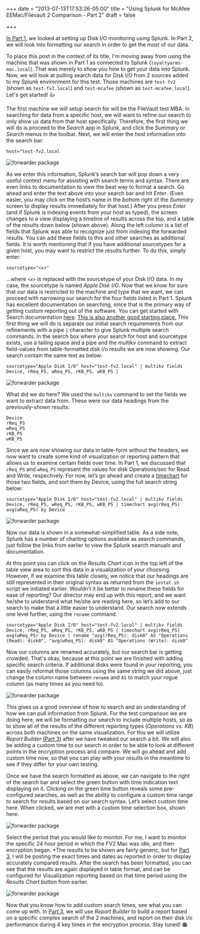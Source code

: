 +++
date = "2013-07-13T17:53:26-05:00"
title = "Using Splunk for McAfee EEMac/Filevault 2 Comparison - Part 2"
draft = false

+++

[In Part 1](https://cobbservations.com/blog/using-splunk-for-mcafee-eemac/filevault-2-comparison--part-1/), we looked at setting up Disk I/O monitoring using Splunk. In Part 2, we will look into formatting our search in order to get the most of our data.

To place this post in the context of its title, I'm moving away from using the machine that was shown in Part 1 as connected to Splunk (`loyaltyarms-mac.local`). That was merely to show you how to get your data into Splunk. Now, we will look at pulling search data for Disk I/O from 2 sources added to my Splunk environment for this test. Those machines are `test-fv2` (shown as `test-fv2.local`) and `test-mcafee` (shown as `test-mcafee.local`). Let's get started! 👍

The first machine we will setup search for will be the FileVault test MBA. In searching for data from a specific host, we will want to refine our search to only show us data from that host specifically. Therefore, the first thing we will do is proceed to the _Search_ app in Splunk, and click the _Summary_ or _Search_ menus in the toolbar. Next, we will enter the host information into the search bar:

`host="test-fv2.local`

![forwarder package](/img/splunk-host.png)

As we enter this information, Splunk’s search bar will pop down a very useful context menu for assisting with search terms and syntax. There are even links to documentation to view the best way to format a search. Go ahead and enter the text above into your search bar and hit _Enter_. (Even easier, you may click on the host’s name in the bottom right of the _Summary_ screen to display results immediately for that host.) After you press _Enter_ (and if Splunk is indexing events from your host as typed), the screen changes to a view displaying a timeline of results across the top, and a table of the results down below (shown above). Along the left column is a list of fields that Splunk was able to recognize just from indexing the forwarded results. You can add these fields to this and other searches as additional fields. It is worth mentioning that if you have additional sourcetypes for a given host, you may want to restrict the results further. To do this, simply enter:

`sourcetype="<x>"`

...where `<x>` is replaced with the sourcetype of your Disk I/O data. In my case, the sourcetype is named _Apple Disk I/O_.  Now that we know for sure that our data is restricted to the machine and type that we want, we can proceed with narrowing our search for the four fields listed in Part 1. Splunk has excellent documentation on searching, since that is the primary way of getting custom reporting out of the software. You can get started with Search documentation [here](http://docs.splunk.com/Documentation/Splunk/latest/Search/Whatsinthismanual). [This is also another good starting place.](http://docs.splunk.com/Documentation/Splunk/latest/SearchReference/WhatsInThisManual) This first thing we will do is separate our initial search requirements from our refinements with a pipe `|` character to give Splunk multiple search commands. In the search box where your search for host and sourcetype exists, use a tailing space and a pipe and the multikv command to extract field-values from table-formatted disk i/o results we are now showing. Our search contain the same text as below:

```
sourcetype="Apple Disk I/O" host="test-fv2.local" | multikv fields Device, rReq_PS, wReq_PS, rKB_PS, wKB_PS |
```

![forwarder package](/img/splunk-sourcetype.png)

What did we do here? We used the `multikv` command to set the fields we want to extract data from. These were our data headings from the previously-shown results: 

```
Device
rReq_PS
wReq_PS
rKB_PS
wKB_PS
```

Since we are now showing our data in table-form without the headers, we now want to create some kind of visualization or reporting pattern that allows us to examine certain fields over time. In Part 1, we discussed that `rReq_PS` and `wReq_PS` represent the values for disk Operations/sec for Read and Write, respectively. For now, let’s go ahead and create a [timechart](http://docs.splunk.com/Documentation/Splunk/6.6.0/SearchReference/Timechart) for those two fields, and sort them by Device, using the full search string below:

```
sourcetype="Apple Disk I/O" host="test-fv2.local" | multikv fields Device, rReq_PS, wReq_PS, rKB_PS, wKB_PS | timechart avg(rReq_PS) avg(wReq_PS) by Device
```

![forwarder package](/img/splunk-sourcetype2.png)

Now our data is shown in a somewhat-simplified table. As a side note, Splunk has a number of charting options available as search commands, just follow the links from earlier to view the Splunk search manuals and documentation.

At this point you can click on the _Results Chart_ icon in the top left of the table view area to sort this data in a visualization of your choosing. However, if we examine this table closely, we notice that our headings are still represented in their original syntax as returned from the `iostat.sh` script we initiated earlier. Wouldn’t it be better to rename these fields for ease of reporting? Our director may end up with this report, and we want he/she to understand what he/she are reading here, so let’s add to our search to make that a little easier to understand. Our search now extends one level further, using the `rename` command.

```
sourcetype="Apple Disk I/O" host="test-fv2.local" | multikv fields Device, rReq_PS, wReq_PS, rKB_PS, wKB_PS | timechart avg(rReq_PS) avg(wReq_PS) by Device | rename "avg(rReq_PS): disk0" AS "Operations (Read): disk0", "avg(wReq_PS): disk0" AS "Operations (Write): disk0"
```

Now our columns are renamed accurately, but our search bar is getting crowded. That's okay, because at this point we are finished with adding specific search criteria. If additional disks were found in your reporting, you can easily reformat those columns using the same string we did above, just change the column name between `rename` and `AS` to match your rogue column (as many times as you need to).

![forwarder package](/img/splunk-sourcetype3.png)

This gives us a good overview of how to search and an understanding of how we can pull information from Splunk. For the test comparison we are doing here, we will be formatting our search to include multiple hosts, so as to show all of the results of the different reporting types (_Operations_ vs. _KB_) across both machines on the same visualization. For this we will utilize _Report Builder_ [(Part 3)]() after we have tweaked our search a bit. We will also be adding a custom time to our search in order to be able to look at different points in the encryption process and compare. We will go ahead and add custom time now, so that you can play with your results in the meantime to see if they differ for your own testing.

Once we have the search formatted as above, we can navigate to the right of the search bar and select the green button with time indication text displaying on it. Clicking on the green time button reveals some pre-configured searches, as well as the ability to configure a custom time range to search for results based on our search syntax. Let’s select custom time here. When clicked, we are met with a custom time selection box, shown here:

![forwarder package](/img/splunk-customtime.png)

Select the period that you would like to monitor. For me, I want to monitor the specific 24 hour period in which the FV2 Mac was idle, and then encryption began. *The results to be shown are fairly generic, but for [Part 3](), I will be posting the exact times and dates as reported in order to display accurately compared results. After the search has been formatted, you can see that the results are again displayed in table format, and can be configured for Visualization reporting based on that time period using the _Results Chart_ button from earlier.

![forwarder package](/img/splunk-tableview.png)

Now that you know how to add custom search times, see what you can come up with. In [Part 3](), we will use _Report Builder_ to build a report based on a specific complex search of the 2 machines, and report on their disk i/o performance during 4 key times in the encryption process. Stay tuned! 📻
